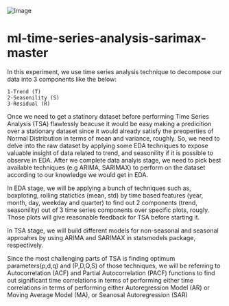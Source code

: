 ![Image](https://c1.sfdcstatic.com/content/dam/blogs/ca/Blog%20Posts/sales-forecasting-header.jpg)

# ml-time-series-analysis-sarimax-master

In this experiment, we use time series analysis technique to decompose our data into 3 components like the below:

    1-Trend (T)
    2-Seasonility (S)
    3-Residual (R)

Once we need to get a statinory dataset before performing Time Series Analysis (TSA) flawlessly beacuse it would be easy making a predicition over a stationary dataset since it would already satisfy the preoperties of Normal Distribution in terms of mean and variance, roughly. So, we need to delve into the raw dataset by applying some EDA techniques to expose valuable insight of data related to trend, and seasonility if it is possible to observe in EDA. After we complete data analyis stage, we need to pick best available techniques
 (e.g ARIMA, SARIMAX) to perform on the dataset according to our knowledge we would get in EDA.
 
 In EDA stage, we will be applying a bunch of techniques such as, boxploting, rolling statictics (mean, std) by time based features (year, month, day, weekday and quarter) to find out 2 components (trend, seasonility) out of 3 time series components over specific plots, rougly. Those plots will give reasonable feedback for TSA before starting it.

In TSA stage, we will build different models for non-seasonal and seasonal approahes by using ARIMA and SARIMAX in statsmodels package, respectively.

Since the most challenging parts of TSA is finding optimum parameters(p,d,q) and (P,D,Q,S) of those techniques, we will be referring to Autocorrelation (ACF) and Partial Autocorrelation (PACF) functions to find out significant time correlations in terms of performing either time correlations in terms of performing either Autoregression Model (AR) or Moving Average Model (MA), or Seanosal Autoregression (SAR)
